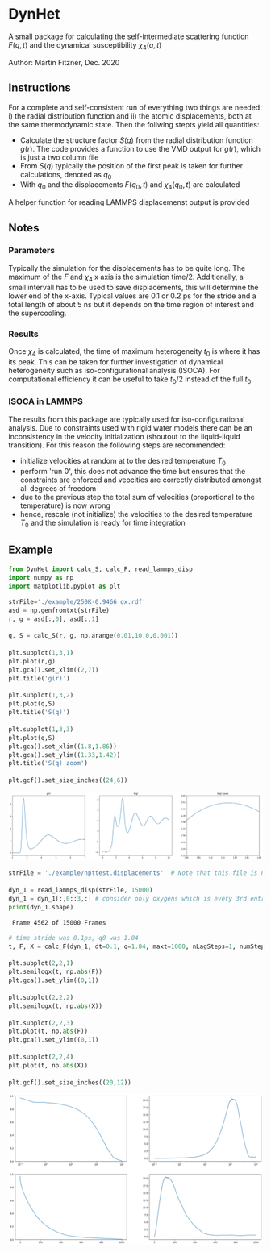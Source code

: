 # DynHet

A small package for calculating the self-intermediate scattering function $F(q,t)$ and the dynamical susceptibility $\chi_4(q,t)$

Author: Martin Fitzner, Dec. 2020

## Instructions
For a complete and self-consistent run of everything two things are needed: i) the radial distribution function and ii) the atomic displacements, both at the same thermodynamic state.
Then the follwing stepts yield all quantities:
* Calculate the structure factor $S(q)$ from the radial distribution function $g(r)$. The code provides a function to use the VMD output for $g(r)$, which is just a two column file
* From $S(q)$ typically the position of the first peak is taken for further calculations, denoted as $q_0$
* With $q_0$ and the displacements $F(q_0, t)$ and $\chi_4(q_0,t)$ are calculated

A helper function for reading LAMMPS displacemenst output is provided

## Notes
### Parameters
Typically the simulation for the displacements has to be quite long. The maximum of the $F$ and $\chi_4$ x axis is the simulation time/2. Additionally, a small intervall has to be used to save displacements, this will determine the lower end of the x-axis. Typical values are 0.1 or 0.2 ps for the stride and a total length of about 5 ns but it depends on the time region of interest and the supercooling.

### Results
Once $\chi_4$ is calculated, the time of maximum heterogeneity $t_0$ is where it has its peak. This can be taken for further investigation of dynamical heterogeneity such as iso-configurational analysis (ISOCA). For computational efficiency it can be useful to take $t_0/2$ instead of the full $t_0$.

### ISOCA in LAMMPS
The results from this package are typically used for iso-configurational analysis. Due to constraints used with rigid water models there can be an inconsistency in the velocity initialization (shoutout to the liquid-liquid transition). For this reason the following steps are recommended:
* initialize velocities at random at to the desired temperature $T_0$
* perform 'run 0', this does not advance the time but ensures that the constraints are enforced and veocities are correctly distributed amongst all degrees of freedom
* due to the previous step the total sum of velocities (proportional to the temperature) is now wrong
* hence, rescale (not initialize) the velocities to the desired temperature $T_0$ and the simulation is ready for time integration

## Example


```python
from DynHet import calc_S, calc_F, read_lammps_disp
import numpy as np
import matplotlib.pyplot as plt
```


```python
strFile='./example/250K-0.9466_ox.rdf'
asd = np.genfromtxt(strFile)
r, g = asd[:,0], asd[:,1]
    
q, S = calc_S(r, g, np.arange(0.01,10.0,0.001))

plt.subplot(1,3,1)
plt.plot(r,g)
plt.gca().set_xlim((2,7))
plt.title('g(r)')

plt.subplot(1,3,2)
plt.plot(q,S)
plt.title('S(q)')

plt.subplot(1,3,3)
plt.plot(q,S)
plt.gca().set_xlim((1.8,1.86))
plt.gca().set_ylim((1.33,1.42))
plt.title('S(q) zoom')

plt.gcf().set_size_inches((24,6))
```


![png](output_4_0.png)



```python
strFile = './example/npttest.displacements'  # Note that this file is not provided on git due to its large size

dyn_1 = read_lammps_disp(strFile, 15000)
dyn_1 = dyn_1[:,0::3,:] # consider only oxygens which is every 3rd entry
print(dyn_1.shape)
```

     Frame 4562 of 15000 Frames


```python
# time stride was 0.1ps, q0 was 1.84
t, F, X = calc_F(dyn_1, dt=0.1, q=1.84, maxt=1000, nLagSteps=1, numSteps=2000, nDirections=[1, 1, 1])

plt.subplot(2,2,1)
plt.semilogx(t, np.abs(F))
plt.gca().set_ylim((0,1))

plt.subplot(2,2,2)
plt.semilogx(t, np.abs(X))

plt.subplot(2,2,3)
plt.plot(t, np.abs(F))
plt.gca().set_ylim((0,1))

plt.subplot(2,2,4)
plt.plot(t, np.abs(X))

plt.gcf().set_size_inches((20,12))
```


![png](output_6_0.png)

